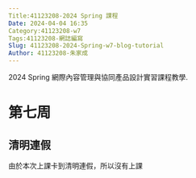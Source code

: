 ```yaml
---
Title:41123208-2024 Spring 課程
Date: 2024-04-04 16:35
Category:41123208-w7
Tags:41123208-網誌編寫
Slug: 41123208-2024-Spring-w7-blog-tutorial
Author: 41123208-朱家成
---
```


2024 Spring 網際內容管理與協同產品設計實習課程教學.

<!-- PELICAN_END_SUMMARY -->

# 第七周
## 清明連假
由於本次上課卡到清明連假，所以沒有上課
